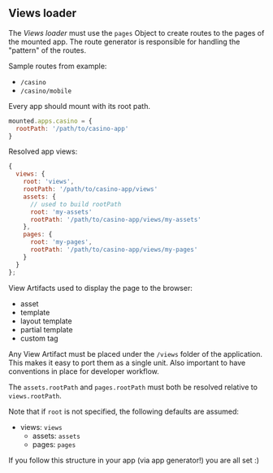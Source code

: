 ## Views loader

The *Views loader* must use the `pages` Object to create routes to the pages of the mounted app. The route generator is responsible for handling the "pattern" of the routes.

Sample routes from example:

- `/casino`
- `/casino/mobile`

Every app should mount with its root path.

```js
mounted.apps.casino = {
  rootPath: '/path/to/casino-app'
}
```

Resolved app views:

```js
{
  views: {
    root: 'views',
    rootPath: '/path/to/casino-app/views'
    assets: {
      // used to build rootPath
      root: 'my-assets'
      rootPath: '/path/to/casino-app/views/my-assets'
    },
    pages: {
      root: 'my-pages',
      rootPath: '/path/to/casino-app/views/my-pages'
    }
  }
};
```

View Artifacts used to display the page to the browser:
- asset
- template
- layout template
- partial template
- custom tag

Any View Artifact must be placed under the `/views` folder of the application. This makes it easy to port them as a single unit.
Also important to have conventions in place for developer workflow.

The `assets.rootPath` and `pages.rootPath` must both be resolved relative to `views.rootPath`.

Note that if `root` is not specified, the following defaults are assumed:
- views: `views`
  - assets: `assets`
  - pages: `pages`

If you follow this structure in your app (via app generator!) you are all set :)